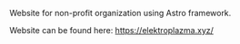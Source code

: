 Website for non-profit organization using Astro framework.

Website can be found here: https://elektroplazma.xyz/
